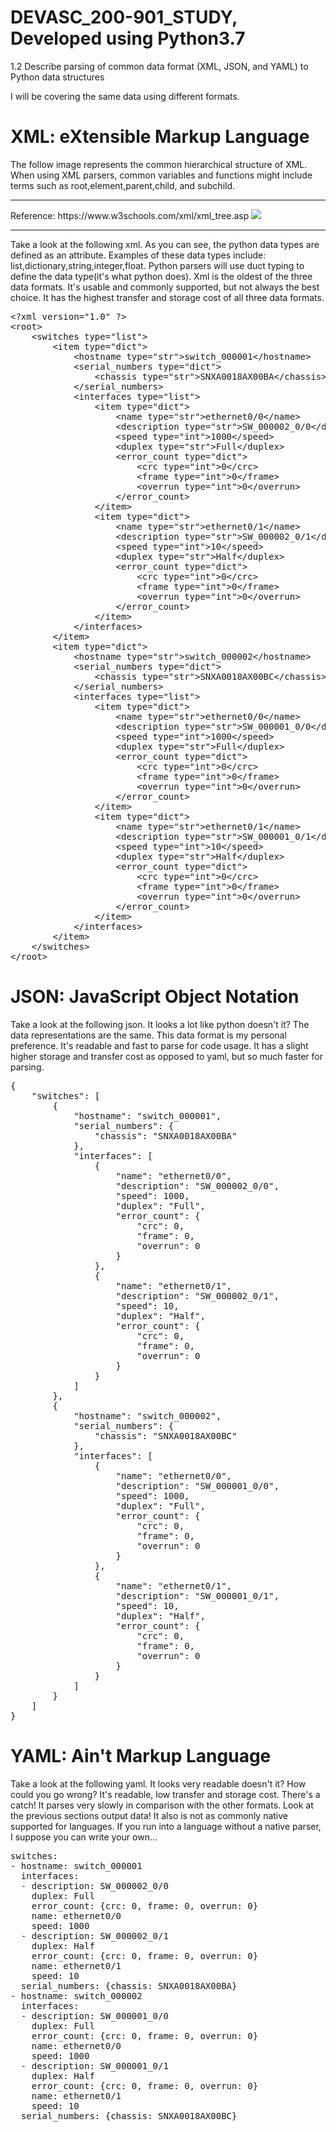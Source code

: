 # DEVASC_200-901_STUDY, Developed using Python3.7
1.2 Describe parsing of common data format (XML, JSON, and YAML) to Python data structures

I will be covering the same data using different formats.

# XML: eXtensible Markup Language

The follow image represents the common hierarchical structure of XML.  When using XML parsers, common variables and functions might include terms such as root,element,parent,child, and subchild.

<hr>
Reference: https://www.w3schools.com/xml/xml_tree.asp

<img src="https://www.w3schools.com/xml/nodetree.gif">

<hr>
Take a look at the following xml. As you can see, the python data types are defined as an attribute.  Examples of these data types include: list,dictionary,string,integer,float.  Python parsers will use duct typing to define the data type(it's what python does). Xml is the oldest of the three data formats.  It's usable and commonly supported, but not always the best choice.  It has the highest transfer and storage cost of all three data formats.

<pre>
&lt;?xml version="1.0" ?>
&lt;root&gt;
	&lt;switches type="list"&gt;
		&lt;item type="dict"&gt;
			&lt;hostname type="str">switch_000001&lt;/hostname>
			&lt;serial_numbers type="dict">
				&lt;chassis type="str">SNXA0018AX00BA&lt;/chassis>
			&lt;/serial_numbers>
			&lt;interfaces type="list">
				&lt;item type="dict">
					&lt;name type="str">ethernet0/0&lt;/name>
					&lt;description type="str">SW_000002_0/0&lt;/description>
					&lt;speed type="int">1000&lt;/speed>
					&lt;duplex type="str">Full&lt;/duplex>
					&lt;error_count type="dict">
						&lt;crc type="int">0&lt;/crc>
						&lt;frame type="int">0&lt;/frame>
						&lt;overrun type="int">0&lt;/overrun>
					&lt;/error_count>
				&lt;/item>
				&lt;item type="dict">
					&lt;name type="str">ethernet0/1&lt;/name>
					&lt;description type="str">SW_000002_0/1&lt;/description>
					&lt;speed type="int">10&lt;/speed>
					&lt;duplex type="str">Half&lt;/duplex>
					&lt;error_count type="dict">
						&lt;crc type="int">0&lt;/crc>
						&lt;frame type="int">0&lt;/frame>
						&lt;overrun type="int">0&lt;/overrun>
					&lt;/error_count>
				&lt;/item>
			&lt;/interfaces>
		&lt;/item>
		&lt;item type="dict">
			&lt;hostname type="str">switch_000002&lt;/hostname>
			&lt;serial_numbers type="dict">
				&lt;chassis type="str">SNXA0018AX00BC&lt;/chassis>
			&lt;/serial_numbers>
			&lt;interfaces type="list">
				&lt;item type="dict">
					&lt;name type="str">ethernet0/0&lt;/name>
					&lt;description type="str">SW_000001_0/0&lt;/description>
					&lt;speed type="int">1000&lt;/speed>
					&lt;duplex type="str">Full&lt;/duplex>
					&lt;error_count type="dict">
						&lt;crc type="int">0&lt;/crc>
						&lt;frame type="int">0&lt;/frame>
						&lt;overrun type="int">0&lt;/overrun>
					&lt;/error_count>
				&lt;/item>
				&lt;item type="dict">
					&lt;name type="str">ethernet0/1&lt;/name>
					&lt;description type="str">SW_000001_0/1&lt;/description>
					&lt;speed type="int">10&lt;/speed>
					&lt;duplex type="str">Half&lt;/duplex>
					&lt;error_count type="dict">
						&lt;crc type="int">0&lt;/crc>
						&lt;frame type="int">0&lt;/frame>
						&lt;overrun type="int">0&lt;/overrun>
					&lt;/error_count>
				&lt;/item>
			&lt;/interfaces>
		&lt;/item>
	&lt;/switches>
&lt;/root>
</pre>

# JSON: JavaScript Object Notation

Take a look at the following json. It looks a lot like python doesn't it?  The data representations are the same.  This data format is my personal preference.  It's readable and fast to parse for code usage. It has a slight higher storage and transfer cost as opposed to yaml, but so much faster for parsing.

<pre>
{
    "switches": [
        {
            "hostname": "switch_000001",
            "serial_numbers": {
                "chassis": "SNXA0018AX00BA"
            },
            "interfaces": [
                {
                    "name": "ethernet0/0",
                    "description": "SW_000002_0/0",
                    "speed": 1000,
                    "duplex": "Full",
                    "error_count": {
                        "crc": 0,
                        "frame": 0,
                        "overrun": 0
                    }
                },
                {
                    "name": "ethernet0/1",
                    "description": "SW_000002_0/1",
                    "speed": 10,
                    "duplex": "Half",
                    "error_count": {
                        "crc": 0,
                        "frame": 0,
                        "overrun": 0
                    }
                }
            ]
        },
        {
            "hostname": "switch_000002",
            "serial_numbers": {
                "chassis": "SNXA0018AX00BC"
            },
            "interfaces": [
                {
                    "name": "ethernet0/0",
                    "description": "SW_000001_0/0",
                    "speed": 1000,
                    "duplex": "Full",
                    "error_count": {
                        "crc": 0,
                        "frame": 0,
                        "overrun": 0
                    }
                },
                {
                    "name": "ethernet0/1",
                    "description": "SW_000001_0/1",
                    "speed": 10,
                    "duplex": "Half",
                    "error_count": {
                        "crc": 0,
                        "frame": 0,
                        "overrun": 0
                    }
                }
            ]
        }
    ]
}
</pre>
# YAML: Ain't Markup Language

Take a look at the following yaml.  It looks very readable doesn't it? How could you go wrong? It's readable, low transfer and storage cost. There's a catch! It parses very slowly in comparison with the other formats. Look at the previous sections output data! It also is not as commonly native supported for languages.  If you run into a language without a native parser, I suppose you can write your own...

<pre>
switches:
- hostname: switch_000001
  interfaces:
  - description: SW_000002_0/0
    duplex: Full
    error_count: {crc: 0, frame: 0, overrun: 0}
    name: ethernet0/0
    speed: 1000
  - description: SW_000002_0/1
    duplex: Half
    error_count: {crc: 0, frame: 0, overrun: 0}
    name: ethernet0/1
    speed: 10
  serial_numbers: {chassis: SNXA0018AX00BA}
- hostname: switch_000002
  interfaces:
  - description: SW_000001_0/0
    duplex: Full
    error_count: {crc: 0, frame: 0, overrun: 0}
    name: ethernet0/0
    speed: 1000
  - description: SW_000001_0/1
    duplex: Half
    error_count: {crc: 0, frame: 0, overrun: 0}
    name: ethernet0/1
    speed: 10
  serial_numbers: {chassis: SNXA0018AX00BC}
  </pre>
